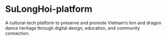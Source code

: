 # SuLongHoi-platform
A cultural-tech platform to preserve and promote Vietnam’s lion and dragon dance heritage through digital design, education, and community connection.
